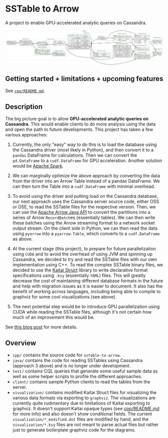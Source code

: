 # SSTable to Arrow

A project to enable GPU-accelerated analytic queries on Cassandra.

![general layout of the Cassandra Data.db file](visualization/results/data.png)

## Getting started + limitations + upcoming features

See [`cpp/README.md`](cpp/README.md).

## Description

The big picture goal is to allow **GPU-accelerated analytic queries on Cassandra**. This would enable clients to do more analysis using the data and open the path to future developments. This project has taken a few various approaches:

1. Currently, the only "easy" way to do this is to load the database using the Cassandra driver (most likely in Python), and then convert it to a `pandas` DataFrame for calculations. Then we can convert the `pd.DataFrame` to a `cudf.DataFrame` for GPU acceleration. Another solution would be [Apache Spark](https://spark.apache.org/).

2. We can marginally optimize the above approach by converting the data from the driver into an Arrow Table instead of a pandas DataFrame. We can then turn the Table into a `cudf.DataFrame` with minimal overhead.

3. To avoid using the driver and putting load on the Cassandra database, our next approach uses the Cassandra server source code, either OSS or DSE, to read the SSTable files for the respective version. Then, we can use the [Apache Arrow Java API](http://arrow.apache.org/docs/java/index.html) to convert the partitions into a series of Arrow `RecordBatch`es (essentially tables). We can then write these batches using the Arrow streaming format to a network socket output stream. On the client side in Python, we can then read the data using `pyarrow` into a `pyarrow.Table`, which converts to a `cudf.DataFrame` as above.

4. At the current stage (this project), to prepare for future parallelization using `CUDA` and to avoid the overhead of using JVM and spinning up Cassandra, we decided to try and read the SSTable files with our own implementation using C++. To read the complex SSTable binary files, we decided to use the [Kaitai Struct](https://kaitai.io/) library to write declarative format specifications using `.ksy` (essentially `YAML`) files. This will greatly decrease the cost of maintaining different database formats in the future and help with migration issues as it is easier to document. It also has the benefit of working across languages, including being able to compile to graphviz for some cool visualizations (see above).

5. The next potential step would be to introduce GPU parallelization using CUDA while reading the SSTable files, although it's not certain how much of an improvement this would be.

See [this blog post](https://www.datastax.com/blog/analyzing-cassandra-data-using-gpus-part-1) for more details.

## Overview

- `cpp/` contains the source code for `sstable-to-arrow`.
- `java/` contains the code for reading SSTables using Cassandra (approach 3 above) and is no longer under development.
- `test/` contains CQL queries that generate some useful sample data as well as some helper scripts to profile the different approaches.
- `client/` contains sample Python clients to read the tables from the server.
- `visualization/` contains modified Kaitai Struct files for visualizing the various data formats via exporting to `graphviz`. The visualizations are currently quite rudimentary due to limitations of Kaitai exporting to graphviz. It doesn't support Kaitai opaque types (see [cpp/README.md](cpp/README.md) for more info) and also doesn't show conditional fields. The current `visualization/*_modified.dot` files are modified by hand, and the `visualization/*.ksy` files are not meant to parse actual files but rather just to generate boilerplate graphviz code for the diagrams.
